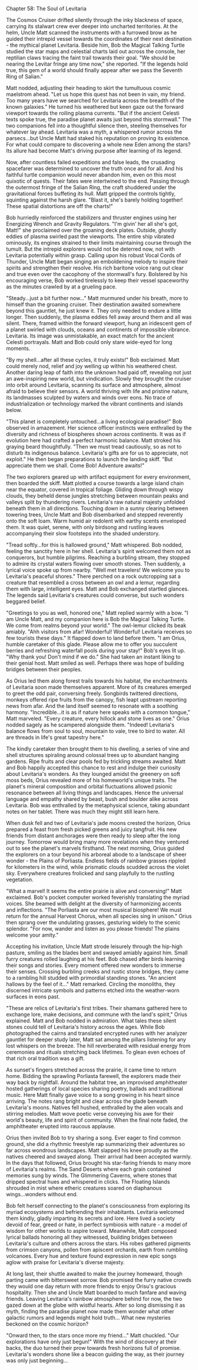Chapter 58: The Soul of Levitaria

The Cosmos Cruiser drifted silently through the inky blackness of space, carrying its stalwart crew ever deeper into uncharted territories. At the helm, Uncle Matt scanned the instruments with a furrowed brow as he guided their intrepid vessel towards the coordinates of their next destination - the mythical planet Levitaria. Beside him, Bob the Magical Talking Turtle studied the star maps and celestial charts laid out across the console, her reptilian claws tracing the faint trail towards their goal. "We should be nearing the Levitar fringe any time now," she reported. "If the legends hold true, this gem of a world should finally appear after we pass the Seventh Ring of Salian."

Matt nodded, adjusting their heading to skirt the tumultuous cosmic maelstrom ahead. "Let us hope this quest has not been in vain, my friend. Too many years have we searched for Levitaria across the breadth of the known galaxies." He turned his weathered but keen gaze out the forward viewport towards the roiling plasma currents. "But if the ancient Celesti texts spoke true, the paradise planet awaits just beyond this stormwall." The two companions fell into a thoughtful silence then, steeling themselves for whatever lay ahead. Levitaria was a myth, a whispered rumor across the parsecs...but Uncle Matt had staked his reputation on proving its existence. For what could compare to discovering a whole new Eden among the stars? Its allure had become Matt's driving purpose after learning of its legend.

Now, after countless failed expeditions and false leads, the crusading spacefarer was determined to uncover the truth once and for all. And his faithful turtle companion would never abandon him, even on this most quixotic of quests. Their fates were intertwined to the end. Passing through the outermost fringe of the Salian Ring, the craft shuddered under the gravitational forces buffeting its hull. Matt gripped the controls tightly, squinting against the harsh glare. "Blast it, she's barely holding together! These spatial distortions are off the charts!"

Bob hurriedly reinforced the stabilizers and thruster engines using her Energizing Wrench and Gravity Regulators. "I'm givin' her all she's got, Matt!" she proclaimed over the groaning deck plates. Outside, ghostly eddies of plasma swirled past the viewports. The entire ship vibrated ominously, its engines strained to their limits maintaining course through the tumult. But the intrepid explorers would not be deterred now, not with Levitaria potentially within grasp. Calling upon his robust Vocal Cords of Thunder, Uncle Matt began singing an emboldening melody to inspire their spirits and strengthen their resolve. His rich baritone voice rang out clear and true even over the cacophony of the stormwall's fury. Bolstered by his encouraging verse, Bob worked tirelessly to keep their vessel spaceworthy as the minutes crawled by at a grueling pace.

"Steady...just a bit further now..." Matt murmured under his breath, more to himself than the groaning cruiser. Their destination awaited somewhere beyond this gauntlet, he just knew it. They only needed to endure a little longer. Then suddenly, the plasma eddies fell away around them and all was silent. There, framed within the forward viewport, hung an iridescent gem of a planet swirled with clouds, oceans and continents of impossible vibrance. Levitaria. Its image was unmistakable, an exact match for the ancient Celesti portrayals. Matt and Bob could only stare wide-eyed for long moments.

"By my shell...after all these cycles, it truly exists!" Bob exclaimed. Matt could merely nod, relief and joy welling up within his weathered chest. Another daring leap of faith into the unknown had paid off, revealing not just an awe-inspiring new world, but vindication. Slowly they brought the cruiser into orbit around Levitaria, scanning its surface and atmosphere, almost afraid to believe their sensors. A world thriving with life and pristine nature, its landmasses sculpted by waters and winds over eons. No trace of industrialization or technology marked the vibrant continents and islands below.

"This planet is completely untouched...a living ecological paradise!" Bob observed in amazement. Her science officer instincts were enthralled by the diversity and richness of biospheres shown across continents. It was as if evolution here had crafted a perfect harmonic balance. Matt stroked his graying beard thoughtfully. "Then we must tread cautiously, so as not to disturb its indigenous balance. Levitaria's gifts are for us to appreciate, not exploit." He then began preparations to launch the landing skiff. "But appreciate them we shall. Come Bob! Adventure awaits!"

The two explorers geared up with artifact equipment for every environment, then boarded the skiff. Matt plotted a course towards a large island chain near the equator, covered in tropical foliage. Gliding down through wispy clouds, they beheld dense jungles stretching between mountain peaks and valleys split by thundering rivers. Levitaria's raw natural majesty unfolded beneath them in all directions. Touching down in a sunny clearing between towering trees, Uncle Matt and Bob disembarked and stepped reverently onto the soft loam. Warm humid air redolent with earthy scents enveloped them. It was quiet, serene, with only birdsong and rustling leaves accompanying their slow footsteps into the shaded understory.

"Tread softly...for this is hallowed ground," Matt whispered. Bob nodded, feeling the sanctity here in her shell. Levitaria's spirit welcomed them not as conquerors, but humble pilgrims. Reaching a burbling stream, they stopped to admire its crystal waters flowing over smooth stones. Then suddenly, a lyrical voice spoke up from nearby. "Well met travelers! We welcome you to Levitaria's peaceful shores." There perched on a rock outcropping sat a creature that resembled a cross between an owl and a lemur, regarding them with large, intelligent eyes. Matt and Bob exchanged startled glances. The legends said Levitaria's creatures could converse, but such wonders beggared belief.

"Greetings to you as well, honored one," Matt replied warmly with a bow. "I am Uncle Matt, and my companion here is Bob the Magical Talking Turtle. We come from realms beyond your world." The owl-lemur clicked its beak amiably. "Ahh visitors from afar! Wonderful! Wonderful! Levitaria receives so few tourists these days." It flapped down to land before them. "I am Orius, humble caretaker of this glade. Please allow me to offer you succulent berries and refreshing waterfall pools during your stay!" Bob's eyes lit up. "Why thank you! Don't mind if we do." She had taken an instant liking to their genial host. Matt smiled as well. Perhaps there was hope of building bridges between their peoples.

As Orius led them along forest trails towards his habitat, the enchantments of Levitaria soon made themselves apparent. More of its creatures emerged to greet the odd pair, conversing freely. Songbirds twittered directions, monkeys offered ripe fruits from the canopy, fish leapt upstream reporting news from afar. And the land itself seemed to resonate with a soothing harmony. "Incredible...it is as if nature here speaks with a common tongue," Matt marveled. "Every creature, every hillock and stone lives as one." Orius nodded sagely as he scampered alongside them. "Indeed! Levitaria's balance flows from soul to soul, mountain to vale, tree to bird to water. All are threads in life's great tapestry here."

The kindly caretaker then brought them to his dwelling, a series of vine and shell structures spiraling around colossal trees up to abundant hanging gardens. Ripe fruits and clear pools fed by trickling streams awaited. Matt and Bob happily accepted this chance to rest and indulge their curiosity about Levitaria's wonders. As they lounged amidst the greenery on soft moss beds, Orius revealed more of his homeworld's unique traits. The planet's mineral composition and orbital fluctuations allowed psionic resonance between all living things and landscapes. Hence the universal language and empathy shared by beast, bush and boulder alike across Levitaria. Bob was enthralled by the metaphysical science, taking abundant notes on her tablet. There was much they might still learn here.

When dusk fell and two of Levitaria's jade moons crested the horizon, Orius prepared a feast from fresh picked greens and juicy tangfruit. His new friends from distant anchorages were then ready to sleep after the long journey. Tomorrow would bring many more revelations when they ventured out to see the planet's marvels firsthand. The next morning, Orius guided the explorers on a tour beyond his arboreal abode to a landscape of sheer wonder - the Plains of Porliasta. Endless fields of rainbow grasses rippled for kilometers in the wind, while prismatic clouds scudded across the violet sky. Everywhere creatures frolicked and sang playfully to the rustling vegetation.

"What a marvel! It seems the entire prairie is alive and conversing!" Matt exclaimed. Bob's pocket computer worked feverishly translating the myriad voices. She beamed with delight at the diversity of harmonizing accents and inflections. "The Porliasta are our most musical biosphere! We must return for the annual Harvest Chorus, when all species sing in unison." Orius then sprang over the undulating grasses, gesturing widely to the scenic splendor. "For now, wander and listen as you please friends! The plains welcome your amity."

Accepting his invitation, Uncle Matt strode leisurely through the hip-high pasture, smiling as the blades bent and swayed amiably against him. Small furry creatures rolled laughing at his feet. Bob chased after birds learning their songs and stories. Every moment offered new wonders to immerse their senses. Crossing burbling creeks and rustic stone bridges, they came to a rambling hill studded with primordial standing stones. "An ancient hallows by the feel of it..." Matt remarked. Circling the monoliths, they discerned intricate symbols and patterns etched into the weather-worn surfaces in eons past.

"These are relics of Levitaria's first tribes. Their shamans gathered here to exchange lore, make decisions, and commune with the land's spirit," Orius explained. Matt and Bob nodded in admiration. What tales these silent stones could tell of Levitaria's history across the ages. While Bob photographed the cairns and translated encrypted runes with her analyzer gauntlet for deeper study later, Matt sat among the pillars listening for any lost whispers on the breeze. The hill reverberated with residual energy from ceremonies and rituals stretching back lifetimes. To glean even echoes of that rich oral tradition was a gift.

As sunset's fingers stretched across the prairie, it came time to return home. Bidding the sprawling Porliasta farewell, the explorers made their way back by nightfall. Around the habitat tree, an improvised amphitheater hosted gatherings of local species sharing poetry, ballads and traditional music. Here Matt finally gave voice to a song growing in his heart since arriving. The notes rang bright and clear across the glade beneath Levitaria's moons. Natives fell hushed, enthralled by the alien vocals and stirring melodies. Matt wove poetic verse conveying his awe for their world's beauty, life and spirit of community. When the final note faded, the amphitheater erupted into raucous applause.

Orius then invited Bob to try sharing a song. Ever eager to find common ground, she did a rhythmic freestyle rap summarizing their adventures so far across wondrous landscapes. Matt slapped his knee proudly as the natives cheered and swayed along. Their arrival had been accepted warmly. In the days that followed, Orius brought his star-faring friends to many more of Levitaria's realms. The Sand Deserts where each grain contained memories sung by winds. The Glimmering Caverns, where stones that dripped spectral hues and whispered in clicks. The Floating Islands shrouded in mist where etheric creatures soared on diaphanous wings...wonders without end.

Bob felt herself connecting to the planet's consciousness from exploring its myriad ecosystems and befriending their inhabitants. Levitaria welcomed them kindly, gladly imparting its secrets and lore. Here lived a society devoid of fear, greed or hate, in perfect symbiosis with nature - a model of wisdom for other worlds to aspire toward. Meanwhile, Matt composed lyrical ballads honoring all they witnessed, building bridges between Levitaria's culture and others across the stars. His robes gathered pigments from crimson canyons, pollen from apiscent orchards, earth from rumbling volcanoes. Every hue and texture found expression in new epic songs aglow with praise for Levitaria's diverse majesty.

At long last, their shuttle awaited to make the journey homeward, though parting came with bittersweet sorrow. Bob promised the furry native crowds they would one day return with more friends to enjoy Orisu's gracious hospitality. Then she and Uncle Matt boarded to much fanfare and waving friends. Leaving Levitaria's rainbow atmosphere behind for now, the two gazed down at the globe with wistful hearts. After so long dismissing it as myth, finding the paradise planet now made them wonder what other galactic rumors and legends might hold truth... What new mysteries beckoned on the cosmic horizon?

"Onward then, to the stars once more my friend..." Matt chuckled. "Our explorations have only just begun!" With the wind of discovery at their backs, the duo turned their prow towards fresh horizons full of promise. Levitaria's wonders shone like a beacon guiding the way, as their journey was only just beginning...